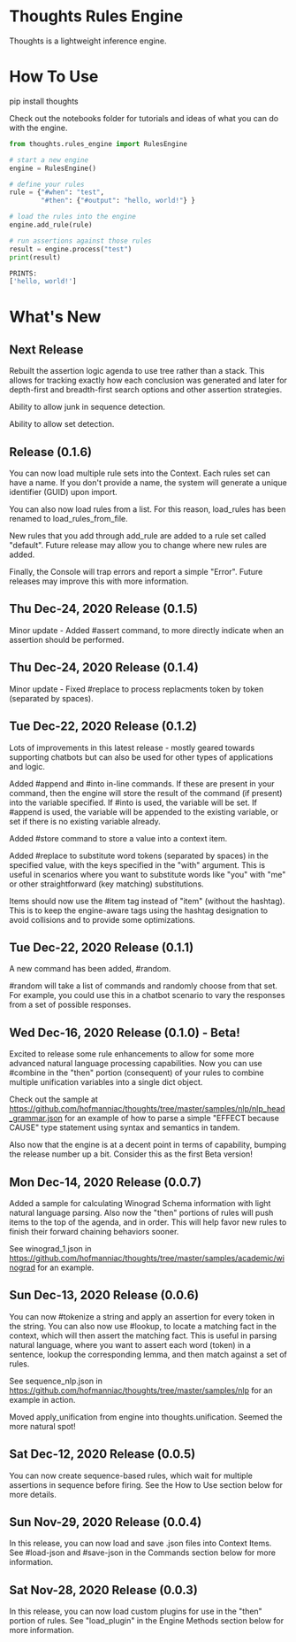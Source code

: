 # Thoughts Rules Engine

Thoughts is a lightweight inference engine.

# How To Use

pip install thoughts

Check out the notebooks folder for tutorials and ideas of what you can do with the engine.

```python
from thoughts.rules_engine import RulesEngine

# start a new engine
engine = RulesEngine()

# define your rules
rule = {"#when": "test",
        "#then": {"#output": "hello, world!"} }

# load the rules into the engine
engine.add_rule(rule)

# run assertions against those rules
result = engine.process("test")
print(result)

PRINTS:
['hello, world!']
```

# What's New

## Next Release

Rebuilt the assertion logic agenda to use tree rather than a stack. This allows for tracking exactly how each conclusion was generated and later for depth-first and breadth-first search options and other assertion strategies.

Ability to allow junk in sequence detection.

Ability to allow set detection.

## Release (0.1.6)

You can now load multiple rule sets into the Context. Each rules set can have a name. If you don't provide a name, the system will generate a unique identifier (GUID) upon import.

You can also now load rules from a list. For this reason, load_rules has been renamed to load_rules_from_file.

New rules that you add through add_rule are added to a rule set called "default". Future release may allow you to change where new rules are added.

Finally, the Console will trap errors and report a simple "Error". Future releases may improve this with more information.

## Thu Dec-24, 2020 Release (0.1.5)

Minor update - Added #assert command, to more directly indicate when an assertion should be performed.

## Thu Dec-24, 2020 Release (0.1.4)

Minor update - Fixed #replace to process replacments token by token (separated by spaces).

## Tue Dec-22, 2020 Release (0.1.2)

Lots of improvements in this latest release - mostly geared towards supporting chatbots but can also be used for other types of applications and logic.

Added #append and #into in-line commands. If these are present in your command, then the engine will store the result of the command (if present) into the variable specified. If #into is used, the variable will be set. If #append is used, the variable will be appended to the existing variable, or set if there is no existing variable already.

Added #store command to store a value into a context item.

Added #replace to substitute word tokens (separated by spaces) in the specified value, with the keys specified in the "with" argument. This is useful in scenarios where you want to substitute words like "you" with "me" or other straightforward (key matching) substitutions.

Items should now use the #item tag instead of "item" (without the hashtag). This is to keep the engine-aware tags using the hashtag designation to avoid collisions and to provide some optimizations.

## Tue Dec-22, 2020 Release (0.1.1)

A new command has been added, #random.

#random will take a list of commands and randomly choose from that set. For example, you could use this in a chatbot scenario to vary the responses from a set of possible responses.

## Wed Dec-16, 2020 Release (0.1.0) - Beta!

Excited to release some rule enhancements to allow for some more advanced natural language processing capabilities. Now you can use #combine in the "then" portion (consequent) of your rules to combine multiple unification variables into a single dict object.

Check out the sample at https://github.com/hofmanniac/thoughts/tree/master/samples/nlp/nlp_head_grammar.json for an example of how to parse a simple "EFFECT because CAUSE" type statement using syntax and semantics in tandem.

Also now that the engine is at a decent point in terms of capability, bumping the release number up a bit. Consider this as the first Beta version!

## Mon Dec-14, 2020 Release (0.0.7)

Added a sample for calculating Winograd Schema information with light natural language parsing. Also now the "then" portions of rules will push items to the top of the agenda, and in order. This will help favor new rules to finish their forward chaining behaviors sooner.

See winograd_1.json in https://github.com/hofmanniac/thoughts/tree/master/samples/academic/winograd for an example.

## Sun Dec-13, 2020 Release (0.0.6)

You can now #tokenize a string and apply an assertion for every token in the string. You can also now use #lookup, to locate a matching fact in the context, which will then assert the matching fact. This is useful in parsing natural language, where you want to assert each word (token) in a sentence, lookup the corresponding lemma, and then match against a set of rules.

See sequence_nlp.json in https://github.com/hofmanniac/thoughts/tree/master/samples/nlp for an example in action.

Moved apply_unification from engine into thoughts.unification. Seemed the more natural spot!

## Sat Dec-12, 2020 Release (0.0.5)

You can now create sequence-based rules, which wait for multiple assertions in sequence before firing. See the How to Use section below for more details.

## Sun Nov-29, 2020 Release (0.0.4)

In this release, you can now load and save .json files into Context Items. See #load-json and #save-json in the Commands section below for more information.

## Sat Nov-28, 2020 Release (0.0.3)

In this release, you can now load custom plugins for use in the "then" portion of rules. See "load_plugin" in the Engine Methods section below for more information.
